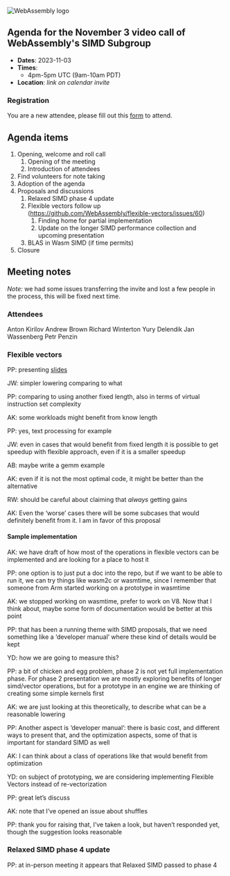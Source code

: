 ![WebAssembly logo](/images/WebAssembly.png)

## Agenda for the November 3 video call of WebAssembly's SIMD Subgroup

- **Dates**: 2023-11-03
- **Times**:
    - 4pm-5pm UTC (9am-10am PDT)
- **Location**: *link on calendar invite*

### Registration

You are a new attendee, please fill out this [form](https://forms.gle/Ynp2QiF3TN9YBoKz5) to attend.

## Agenda items

1. Opening, welcome and roll call
    1. Opening of the meeting
    1. Introduction of attendees
1. Find volunteers for note taking
1. Adoption of the agenda
1. Proposals and discussions
    1. Relaxed SIMD phase 4 update
    1. Flexible vectors follow up (https://github.com/WebAssembly/flexible-vectors/issues/60)
        1. Finding home for partial implementation
        1. Update on the longer SIMD performance collection and upcoming presentation
    1. BLAS in Wasm SIMD (if time permits)
1. Closure

## Meeting notes

_Note:_ we had some issues transferring the invite and lost a few people in the process, this will be fixed next time.

### Attendees

Anton Kirilov
Andrew Brown
Richard Winterton
Yury Delendik
Jan Wassenberg
Petr Penzin

### Flexible vectors

PP: presenting [slides](https://docs.google.com/presentation/d/19Rpz0qYJN2Lb5R98SyOQ-q2nVpuvvJUVoa5Ckh8vhOA/edit?usp=sharing)

JW: simpler lowering comparing to what

PP: comparing to using another fixed length, also in terms of virtual instruction set complexity

AK: some workloads might benefit from know length

PP: yes, text processing for example

JW: even in cases that would benefit from fixed length it is possible to get speedup with flexible approach, even if it is a smaller speedup

AB: maybe write a gemm example

AK: even if it is not the most optimal code, it might be better than the alternative

RW: should be careful about claiming that _always_ getting gains

AK: Even the ‘worse’ cases there will be some subcases that would definitely benefit from it. I am in favor of this proposal

#### Sample implementation

AK: we have draft of how most of the operations in flexible vectors can be implemented and are looking for a place to host it

PP: one option is to just put a doc into the repo, but if we want to be able to run it, we can try things like wasm2c or wasmtime, since I remember that someone from Arm started working on a prototype in wasmtime

AK: we stopped working on wasmtime, prefer to work on V8. Now that I think about, maybe some form of documentation would be better at this point

PP: that has been a running theme with SIMD proposals, that we need something like a ‘developer manual’ where these kind of details would be kept

YD: how we are going to measure this?

PP: a bit of chicken and egg problem, phase 2 is not yet full implementation phase. For phase 2 presentation we are mostly exploring benefits of longer simd/vector operations, but for a prototype in an engine we are thinking of creating some simple kernels first

AK: we are just looking at this theoretically, to describe what can be a reasonable lowering

PP: Another aspect is ‘developer manual’: there is basic cost, and different ways to present that, and the optimization aspects, some of that is important for standard SIMD as well

AK: I can think about a class of operations like that would benefit from optimization

YD: on subject of prototyping, we are considering implementing Flexible Vectors instead of re-vectorization

PP: great let’s discuss

AK: note that I’ve opened an issue about shuffles

PP: thank you for raising that, I’ve taken a look, but haven’t responded yet, though the suggestion looks reasonable

### Relaxed SIMD phase 4 update

PP: at in-person meeting it appears that Relaxed SIMD passed to phase 4
